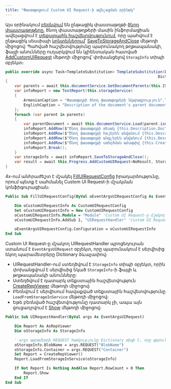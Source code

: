 ```yaml
---
title: "Փաստաթղթում Custom UI Request-ի ավելացման օրինակ" 
---
```


Այս օրինակում [բեռնվում](../services/IDocumentService/Load.md) են ընթացիկ փաստաթղթի [ծնող փաստաթղթերը](../services/IDocumentService/GetDocumentParents.md), ծնող փաստաթղթերի մասին ինֆորմացիան ավելացվում է [տեքստային հաշվետվությունում](../types/TextReport.md), որը պահվում է ընթացիկ սեսսիայի [կոնտեյներում](../services/IStorageService/Container.md)՝ [SaveToStorageAndClose](../types/TextReport/SaveToStorageAndClose.md) մեթոդի միջոցով: Պահված հաշվետվությունը պարունակող թղթապանակի, ֆայլի անունները ուղարկվում են կլիենտական հատված [AddCustomUIRequest](../types/UIRequestExecutionProgress/AddCustomUIRequest.md) մեթոդի միջոցով՝ փոխանցելով `StoragInfo` տիպի օբյեկտ։

```c#
public override async Task<TemplateSubstitution> TemplateSubstitution(Dictionary<string, bool> mode,
                                                                   Dictionary<string, object> parameters = null)
{
    var parents = await this.documentService.GetDocumentParents(this.ISN);
    var infoReport = new TextReport(this.storageService)
    {
        ArmenianCaption = "Փաստաթղթի ծնող փաստաթղթերի նկարագրություն".ToArmenianANSI(),
        EnglishCaption = "Description of the document's parent documents"
    };
    foreach (var parent in parents)
    {
        var parentDocument = await this.documentService.Load(parent.isn);
        infoReport.AddRow($"Ծնող փաստաթղթի տեսակ {this.Description.DocType}".ToArmenianANSI());
        infoReport.AddRow($"Ծնող փաստաթղթի հայերեն անվանում {this.Description.ArmenianCaption}".ToArmenianANSI());
        infoReport.AddRow($"Ծնող փաստաթղթի անգլերեն անվանում {this.Description.EnglishCaption}".ToArmenianANSI());
        infoReport.AddRow($"Ծնող փաստաթղթի ստեղծման ամսաթիվ {this.CreationDate}".ToArmenianANSI());
        infoReport.Break();
    }
    var storageInfo = await infoReport.SaveToStorageAndClose();
    var result = await this.Progress.AddCustomUIRequest<NoResult, StorageInfo>(storageInfo, 1);
}
```

4x-ում անհրաժեշտ է մշակել [FillUIRequestConfig](https://armsoft.github.io/as4x-docs/HTM/ProgrGuide/ScriptProcs/FillUIRequestConfig.html) իրադարձությունը, որում պետք է սահմանել Custom UI Request-ի մշակման կոնֆիգուրացիան։ 

```vb
Public Sub FillUIRequestConfig(ByVal oEventArgsUIRequestConfig As EventArgsUIRequestConfig)

	Dim oCustomUIRequestInfo As CustomUIRequestConfig
	Set oCustomUIRequestInfo = New CustomUIRequestConfig
	oCustomUIRequestInfo.Module = "Module" 'Custom UI Request-ը մշակող մոդուլի անունը
	oCustomUIRequestInfo.AddSub 1, "UIRequestHandler" 'Custom UI Request-ը մշակող պրոցեդուրայի անունը

	oEventArgsUIRequestConfig.Configuration = oCustomUIRequestInfo
End Sub
```

Custom UI Request-ը մշակող UIRequestHandler պրոցեդուրան ստանում է `EventArgsUIRequest` օբյեկտ, որը պարունակում է սերվիսից եկող պարամետրերը Dictionary ձևաչափով։

* UIRequestHandler-ում ստեղծվում է `StorageInfo` տիպի օբյեկտ, որին փոխանցվում է սերվիսից եկած `StorageInfo`-ի ֆայլի և թղթապանակի անունները:
* Ստեղծվում է դատարկ տեքստային հաշվետվություն [CreateRepViewer](https://armsoft.github.io/as4x-docs/HTM/ProgrGuide/Functions/Functions/CreateRepViewer.html) մեթոդի միջոցով։
* Բեռնվում է սերվիսում հավաքված տեքստային հաշվետվությունը `LoadFromStorageInService` մեթոդի միջոցով։
* Եթե բեռնված հաշվետվությունը դատարկ չի, ապա այն ցուցադրվում է [Show](https://armsoft.github.io/as4x-docs/HTM/ProgrGuide/Functions/AsRepViewer/Show.html) մեթոդի միջոցով։

```vb
Public Sub UIRequestHandler(ByVal args As EventArgsUIRequest)

	Dim Report As AsRepViewer
	Dim oStorageInfo As StorageInfo

    ' args պարամետրի REQUEST հատկությունը Dictionary տիպի է, որը պարունակում է սերվիսից եկած տվյալները
	oStorageInfo.BlobName = args.REQUEST("BlobName")
	oStorageInfo.Container = args.REQUEST("Container")
	Set Report = CreateRepViewer()
	Report.LoadFromStorageInService(oStorageInfo)

	If Not Report Is Nothing AndAlso Report.RowCount > 0 Then
		Report.Show
	End If
End Sub
```
